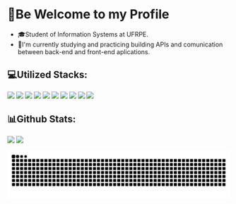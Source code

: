 # 👋Be Welcome to my Profile
- 🎓Student of Information Systems at UFRPE.
- 🚀I'm currently studying and practicing building APIs and comunication between back-end and front-end aplications.

## 💻Utilized Stacks:
<div> 
  <a> <img src = "https://img.shields.io/badge/JavaScript-F7DF1E?style=for-the-badge&logo=javascript&logoColor=black"></a>
  <a href="https://instagram.com/rafaballerini" target="_blank"><img src="https://img.shields.io/badge/Node.js-43853D?style=for-the-badge&logo=node.js&logoColor=white" target="_blank"></a>
 <a><img src="https://img.shields.io/badge/React-20232A?style=for-the-badge&logo=react&logoColor=61DAFB"></a> 
 <a><img src = "https://img.shields.io/badge/HTML5-E34F26?style=for-the-badge&logo=html5&logoColor=white"></a>
 <a><img src = "https://img.shields.io/badge/CSS3-1572B6?style=for-the-badge&logo=css3&logoColor=white"></a>
 <a><img src = "https://img.shields.io/badge/PostgreSQL-316192?style=for-the-badge&logo=postgresql&logoColor=white"></a>
 <a><img src = "https://img.shields.io/badge/MongoDB-4EA94B?style=for-the-badge&logo=mongodb&logoColor=white"></a>
 <a><img src = "https://img.shields.io/badge/C%23-239120?style=for-the-badge&logo=c-sharp&logoColor=white"></a>
 <a><img src="https://img.shields.io/badge/.NET-5C2D91?style=for-the-badge&logo=.net&logoColor=white"></a>
 <a><img src = "https://img.shields.io/badge/Python-3776AB?style=for-the-badge&logo=python&logoColor=white"></a>
</div>


## 📊Github Stats:
<div>
  <a href= "https://beacons.ai/LucaSs55"></a>
  <img height = 180em src ="https://github-readme-stats.vercel.app/api?username=LucaSs55&show_icons=true&cache_seconds=86400&theme=react"/>
  <img height = 180em src = "https://github-readme-stats.vercel.app/api/top-langs/?username=LucaSs55&layout=compact&theme=react"/>  
</div>

![Snake animation](https://github.com/LucaSs55/LucaSs55/blob/output/github-contribution-grid-snake.svg)
